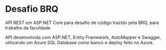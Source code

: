 # Desafio BRQ

API REST em ASP.NET Core para desafio de código trazido pela BRQ, para trabalho da faculdade.

API desenvolvida com ASP.NET, Entity Framework, AutoMapper e Swagger, utilizando um Azure SQL Database como banco e deploy feito no Azure.
